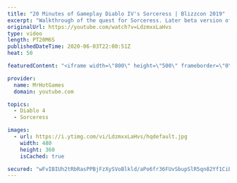 ```yaml
---
title: "20 Minutes of Gameplay Diablo IV's Sorceress | Blizzcon 2019"
excerpt: "Walkthrough of the quest for Sorceress. Later beta version of Diablo 4 (Blizzcon 2019)"
originalUrl: https://youtube.com/watch?v=LdzmxxLaHvs
type: video
length: PT20M6S
publishedDateTime: 2020-06-03T22:00:51Z
heat: 50

featuredContent: "<iframe width=\"800\" height=\"500\" frameborder=\"0\" src=\"https://www.youtube.com/embed/LdzmxxLaHvs\" allow=\"accelerometer; autoplay; encrypted-media; gyroscope; picture-in-picture\" allowfullscreen></iframe>"

provider:
  name: MrHotGames
  domain: youtube.com

topics:
  - Diablo 4
  - Sorceress

images:
  - url: https://i.ytimg.com/vi/LdzmxxLaHvs/hqdefault.jpg
    width: 480
    height: 360
    isCached: true

secured: "wFvIBIUh2tRbRasPPBjFzXySVoBlkld/aPo6fr36FUvSbupSlR5qn82Yf1CiBBiVwdl1XQQ2tOIkIKIUEekwXe06au5TgzUoNojj4K9u6rSI4kw73tb/7lbVRJHcTq+7Zzda7G38yCCnO0cR3mwo2oevyog3TKJjfJEJmpGMCwsAEyrgSOdE2xzFMqP2h9o065nMWNn7TWBQvl2a2zzKGAVYGig7kPe80krYgy51l5SPnXQ2JYABEwsztCt5/8EQrCfEe1cAYhepPzv1Wc3dG5qUnxTTYjdnjiU/Aa8lHoVJtE4R4z+kfqbYHnUNd6tHwZ5f78Ih3RsgAgnuXDZ7GXewgNiGLiB9cPJGL3uRx3wADmdWIBn6LHJTD3HmZNQf46jX4f4x8sCykFizpgHz7w==;G7cjq0JDaRkyIyPp0EJrMg=="
---
```


